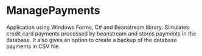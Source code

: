 # ManagePayments
Application using Windows Forms, C# and Beanstream library. Simulates credit card payments processed by beanstream and stores payments in the database. It also gives an option to create a backup of the database payments in CSV file.
